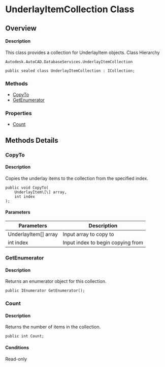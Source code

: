# UnderlayItemCollection Class

## Overview

#### Description
This class provides a collection for UnderlayItem objects.
Class Hierarchy
```text
Autodesk.AutoCAD.DatabaseServices.UnderlayItemCollection
```

```text
public sealed class UnderlayItemCollection : ICollection;
```

### Methods

- [CopyTo](#copyto)
- [GetEnumerator](#getenumerator)

### Properties

- [Count](#count)


## Methods Details

### CopyTo

#### Description
Copies the underlay items to the collection from the specified index.
```text
public void CopyTo(
    UnderlayItem\[\] array, 
    int index
);
```

#### Parameters
| Parameters | Description |
| --- | --- |
| UnderlayItem[] array | Input array to copy to |
| int index | Input index to begin copying from |

### GetEnumerator

#### Description
Returns an enumerator object for this collection.
```text
public IEnumerator GetEnumerator();
```

### Count

#### Description
Returns the number of items in the collection.
```text
public int Count;
```

#### Conditions
Read-only